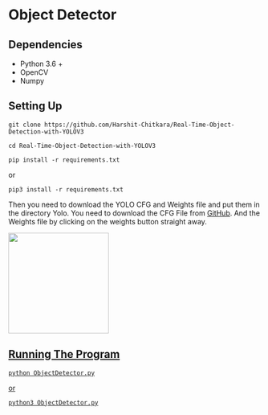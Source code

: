 # Object Detector

## Dependencies

- Python 3.6 +
- OpenCV
- Numpy

## Setting Up

```git clone https://github.com/Harshit-Chitkara/Real-Time-Object-Detection-with-YOLOV3```

```cd Real-Time-Object-Detection-with-YOLOV3```

```pip install -r requirements.txt```

or

```pip3 install -r requirements.txt```

Then you need to download the YOLO CFG and Weights file and put them in the directory Yolo. You need to download the CFG File from [GitHub](https://github.com/pjreddie/darknet/blob/master/cfg/yolov3.cfg). And the Weights file by clicking on the weights button straight away.

<a href="https://pjreddie.com/darknet/yolo/" target="_blank"> <img src="https://github.com/Harshit-Chitkara/Real-Time-Object-Detection-With-YOLOV3/blob/main/Images/CFG_Weights_FileDownload.png" width="200" height="200"/>

## Running The Program

```python ObjectDetector.py```

or

```python3 ObjectDetector.py```
